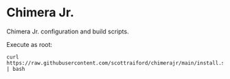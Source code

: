 # Chimera Jr.
Chimera Jr. configuration and build scripts.

Execute as root:
```
curl https://raw.githubusercontent.com/scottraiford/chimerajr/main/install.sh | bash
```
